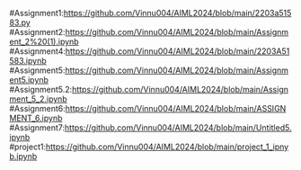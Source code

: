 #Assignment1:https://github.com/Vinnu004/AIML2024/blob/main/2203a51583.py
#Assignment2:https://github.com/Vinnu004/AIML2024/blob/main/Assignment_2%20(1).ipynb
#Assignment4:https://github.com/Vinnu004/AIML2024/blob/main/2203A51583.ipynb
#Assignment5:https://github.com/Vinnu004/AIML2024/blob/main/Assignment5.ipynb
#Assignment5.2:https://github.com/Vinnu004/AIML2024/blob/main/Assignment_5_2.ipynb
#Assignment6:https://github.com/Vinnu004/AIML2024/blob/main/ASSIGNMENT_6.ipynb
#Assignment7:https://github.com/Vinnu004/AIML2024/blob/main/Untitled5.ipynb
#project1:https://github.com/Vinnu004/AIML2024/blob/main/project_1_ipnyb.ipynb
